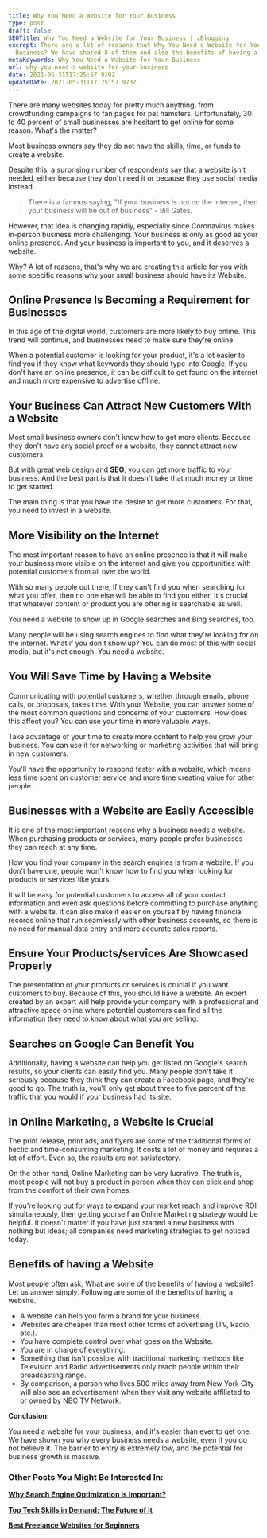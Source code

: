 ```yaml
---
title: Why You Need a Website for Your Business
type: post
draft: false
SEOTitle: Why You Need a Website for Your Business | zBlogging
excrept: There are a lot of reasons that Why You Need a Website for Your
  Business? We have shared 8 of them and also the benefits of having a website.
metaKeywords: Why You Need a Website for Your Business
url: why-you-need-a-website-for-your-business
date: 2021-05-31T17:25:57.919Z
updateDate: 2021-05-31T17:25:57.973Z
---
```

There are many websites today for pretty much anything, from crowdfunding campaigns to fan pages for pet hamsters. Unfortunately, 30 to 40 percent of small businesses are hesitant to get online for some reason. What's the matter? 

Most business owners say they do not have the skills, time, or funds to create a website. 

Despite this, a surprising number of respondents say that a website isn't needed, either because they don't need it or because they use social media instead. 

> There is a famous saying, "If your business is not on the internet, then your business will be out of business" - Bill Gates.

However, that idea is changing rapidly, especially since Coronavirus makes in-person business more challenging. Your business is only as good as your online presence. And your business is important to you, and it deserves a website.

Why? A lot of reasons, that's why we are creating this article for you with some specific reasons why your small business should have its Website.

## Online Presence Is Becoming a Requirement for Businesses

In this age of the digital world, customers are more likely to buy online. This trend will continue, and businesses need to make sure they're online.

When a potential customer is looking for your product, it's a lot easier to find you if they know what keywords they should type into Google. If you don't have an online presence, it can be difficult to get found on the internet and much more expensive to advertise offline.

## Your Business Can Attract New Customers With a Website

Most small business owners don't know how to get more clients. Because they don't have any social proof or a website, they cannot attract new customers.

But with great web design and **[SEO](https://zblogging.com/what-is-search-engine-optimization/)**, you can get more traffic to your business. And the best part is that it doesn't take that much money or time to get started. 

The main thing is that you have the desire to get more customers. For that, you need to invest in a website.

## More Visibility on the Internet

The most important reason to have an online presence is that it will make your business more visible on the internet and give you opportunities with potential customers from all over the world.

With so many people out there, if they can't find you when searching for what you offer, then no one else will be able to find you either. It's crucial that whatever content or product you are offering is searchable as well.

You need a website to show up in Google searches and Bing searches, too.

Many people will be using search engines to find what they're looking for on the internet. What if you don't show up? You can do most of this with social media, but it's not enough. You need a website.

## You Will Save Time by Having a Website

Communicating with potential customers, whether through emails, phone calls, or proposals, takes time. With your Website, you can answer some of the most common questions and concerns of your customers. How does this affect you? You can use your time in more valuable ways.

Take advantage of your time to create more content to help you grow your business. You can use it for networking or marketing activities that will bring in new customers.

You'll have the opportunity to respond faster with a website, which means less time spent on customer service and more time creating value for other people.

## Businesses with a Website are Easily Accessible

It is one of the most important reasons why a business needs a website. When purchasing products or services, many people prefer businesses they can reach at any time.

How you find your company in the search engines is from a website. If you don't have one, people won't know how to find you when looking for products or services like yours.

It will be easy for potential customers to access all of your contact information and even ask questions before committing to purchase anything with a website. It can also make it easier on yourself by having financial records online that run seamlessly with other business accounts, so there is no need for manual data entry and more accurate sales reports.

## Ensure Your Products/services Are Showcased Properly

The presentation of your products or services is crucial if you want customers to buy. Because of this, you should have a website. An expert created by an expert will help provide your company with a professional and attractive space online where potential customers can find all the information they need to know about what you are selling.

## Searches on Google Can Benefit You

Additionally, having a website can help you get listed on Google's search results, so your clients can easily find you. Many people don't take it seriously because they think they can create a Facebook page, and they're good to go. The truth is, you'll only get about three to five percent of the traffic that you would if your business had its site.

## In Online Marketing, a Website Is Crucial

The print release, print ads, and flyers are some of the traditional forms of hectic and time-consuming marketing. It costs a lot of money and requires a lot of effort. Even so, the results are not satisfactory. 

On the other hand, Online Marketing can be very lucrative. The truth is, most people will not buy a product in person when they can click and shop from the comfort of their own homes.

If you're looking out for ways to expand your market reach and improve ROI simultaneously, then getting yourself an Online Marketing strategy would be helpful. It doesn't matter if you have just started a new business with nothing but ideas; all companies need marketing strategies to get noticed today.

## Benefits of having a Website

Most people often ask, What are some of the benefits of having a website? Let us answer simply. Following are some of the benefits of having a website.

* A website can help you form a brand for your business.
* Websites are cheaper than most other forms of advertising (TV, Radio, etc.).
* You have complete control over what goes on the Website.
* You are in charge of everything.
* Something that isn't possible with traditional marketing methods like Television and Radio advertisements only reach people within their broadcasting range.
* By comparison, a person who lives 500 miles away from New York City will also see an advertisement when they visit any website affiliated to or owned by NBC TV Network.

**Conclusion:**

You need a website for your business, and it's easier than ever to get one. We have shown you why every business needs a website, even if you do not believe it. The barrier to entry is extremely low, and the potential for business growth is massive.

### Other Posts You Might Be Interested In:

**[Why Search Engine Optimization Is Important?](https://zblogging.com/why-search-engine-optimization-is-important/)**

**[Top Tech Skills in Demand: The Future of It](https://zblogging.com/top-tech-skills-in-demand-the-future-of-it/)**

**[Best Freelance Websites for Beginners](https://zblogging.com/best-freelance-websites-for-beginners/)**